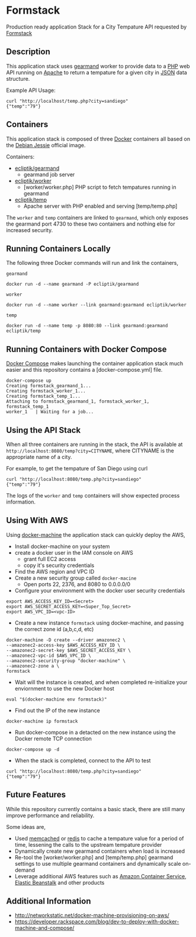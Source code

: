 # Formstack
Production ready application Stack for a City Tempature API requested by [Formstack](http://formstack.com)

## Description

This application stack uses [gearmand](http://gearman.org/) worker to provide data to a [PHP](http://www.php.net) web API running on [Apache](https://www.apache.org/) to return a tempature for a given city in [JSON](http://json.org/) data structure.

Example API Usage:
```
curl "http://localhost/temp.php?city=sandiego"
{"temp":"79"}
```

## Containers

This application stack is composed of three [Docker](https://www.docker.com/) containers all based on the [Debian Jessie](https://hub.docker.com/_/debian/) official image.

Containers:
- [ecliptik/gearmand](https://hub.docker.com/r/ecliptik/gearmand/)
  - gearmand job server
- [ecliptik/worker](https://hub.docker.com/r/ecliptik/worker/)
  - [worker/worker.php] PHP script to fetch tempatures running in gearmand
- [ecliptik/temp](https://hub.docker.com/r/ecliptik/temp/)
  - Apache server with PHP enabled and serving [temp/temp.php]

The `worker` and `temp` containers are linked to `gearmand`, which only exposes the gearmand port 4730 to these two containers and nothing else for increased security.

## Running Containers Locally

The following three Docker commands will run and link the containers,

`gearmand`
```
docker run -d --name gearmand -P ecliptik/gearmand
```

`worker`
```
docker run -d --name worker --link gearmand:gearmand ecliptik/worker
```

`temp`
```
docker run -d --name temp -p 8080:80 --link gearmand:gearmand ecliptik/temp
```

## Running Containers with Docker Compose
[Docker Compose](https://docs.docker.com/compose/) makes launching the container application stack much easier and this repository contains a [docker-compose.yml] file.

```
docker-compose up
Creating formstack_gearmand_1...
Creating formstack_worker_1...
Creating formstack_temp_1...
Attaching to formstack_gearmand_1, formstack_worker_1, formstack_temp_1
worker_1   | Waiting for a job...
```

## Using the API Stack

When all three containers are running in the stack, the API is available at `http://localhost:8080/temp?city=CITYNAME`, where CITYNAME is the appropriate name of a city.

For example, to get the tempature of San Diego using curl
```
curl "http://localhost:8080/temp.php?city=sandiego"
{"temp":"79"}
```

The logs of the `worker` and `temp` containers will show expected process information.

## Using With AWS

Using [docker-machine](https://docs.docker.com/machine/) the application stack can quickly deploy the AWS,

- Install docker-machine on your system
- create a docker user in the IAM console on AWS
  - grant full EC2 access
  - copy it's security credentials
- Find the AWS region and VPC ID
- Create a new security group called `docker-macine`
  - Open ports 22, 2376, and 8080 to 0.0.0.0/0
- Configure your environment with the docker user security credentials

```
export AWS_ACCESS_KEY_ID=<Secret>
export AWS_SECRET_ACCESS_KEY=<Super_Top_Secret>
export AWS_VPC_ID=<vpc-ID>
```

- Create a new instance `formstack` using docker-machine, and passing the correct zone id (a,b,c,d, etc)

```
docker-machine -D create --driver amazonec2 \
--amazonec2-access-key $AWS_ACCESS_KEY_ID \
--amazonec2-secret-key $AWS_SECRET_ACCESS_KEY \
--amazonec2-vpc-id $AWS_VPC_ID \
--amazonec2-security-group "docker-machine" \
--amazonec2-zone a \
formstack
```

- Wait will the instance is created, and when completed re-initialize your enviornment to use the new Docker host
```
eval "$(docker-machine env formstack)"
```

- Find out the IP of the new instance
```
docker-machine ip formstack
```

- Run docker-compose in a detacted on the new instance using the Docker remote TCP connection
```
docker-compose up -d
```

- When the stack is completed, connect to the API to test
```
curl "http://localhost:8080/temp.php?city=sandiego"
{"temp":"79"}
```

## Future Features

While this repository currently contains a basic stack, there are still many improve performance and reliability.

Some ideas are,

- Used [memcached](http://memcached.org/) or [redis](http://redis.io/) to cache a tempature value for a period of time, lessening the calls to the upstream tempature provider
- Dynamically create new gearmand containers when load is increased
- Re-tool the [worker/worker.php] and [temp/temp.php] gearmand settings to use multiple gearmand containers and dynamically scale on-demand
- Leverage additional AWS features such as [Amazon Container Service](https://aws.amazon.com/blogs/aws/cloud-container-management/), [Elastic Beanstalk](https://docs.aws.amazon.com/elasticbeanstalk/latest/dg/create_deploy_docker_ecs.html) and other products

## Additional Information

- http://networkstatic.net/docker-machine-provisioning-on-aws/
- https://developer.rackspace.com/blog/dev-to-deploy-with-docker-machine-and-compose/
